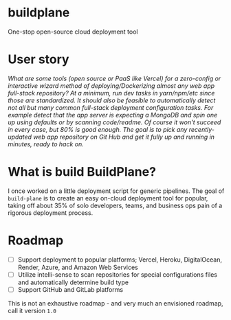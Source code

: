 # buildplane
One-stop open-source cloud deployment tool

# User story

_What are some tools (open source or PaaS like Vercel) for a zero-config or interactive wizard method of deploying/Dockerizing almost any web app full-stack repository? At a minimum, run dev tasks in yarn/npm/etc since those are standardized.
 It should also be feasible to automatically detect not all but many common full-stack deployment configuration tasks.
For example detect that the app server is expecting a MongoDB and spin one up using defaults or by scanning code/readme. Of course it won't succeed in every case, but 80% is good enough.
The goal is to pick any recently-updated web app repository on Git Hub and get it fully up and running in minutes, ready to hack on._

# What is build BuildPlane?

I once worked on a little deployment script for generic pipelines. The goal of `build-plane` is to create an easy on-cloud deployment tool for popular, taking off about 35% of solo developers, teams, and business ops pain of a rigorous deployment process.


# Roadmap

- [ ] Support deployment to popular platforms; Vercel, Heroku, DigitalOcean, Render, Azure, and Amazon Web Services
- [ ] Utilize intelli-sense to scan repositories for special configurations files and automatically determine build type
- [ ] Support GitHub and GitLab platforms

This is not an exhaustive roadmap - and very much an envisioned roadmap, call it version `1.0` 
